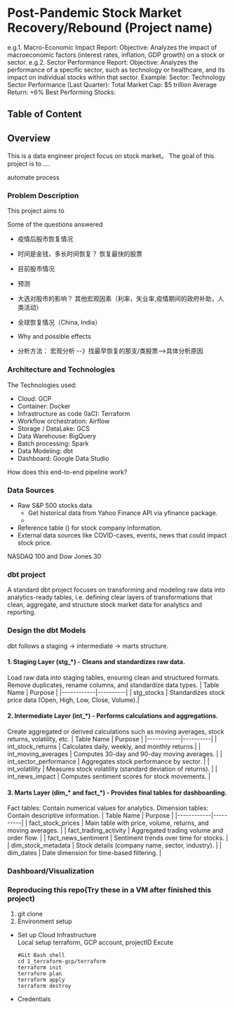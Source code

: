 # Post-Pandemic Stock Market Recovery/Rebound (Project name)

e.g.1. Macro-Economic Impact Report:
Objective: Analyzes the impact of macroeconomic factors (interest rates, inflation, GDP growth) on a stock or sector.
e.g.2. Sector Performance Report:
Objective: Analyzes the performance of a specific sector, such as technology or healthcare, and its impact on individual stocks within that sector.
Example:
Sector: Technology
Sector Performance (Last Quarter):
Total Market Cap: $5 trillion
Average Return: +6%
Best Performing Stocks:

## Table of Content


## Overview
This is a data engineer project focus on stock market。 
The goal of this project is to ....


automate process
### Problem Description
This project aims to 

Some of the questions answered
- 疫情后股市恢复情况
- 时间是金钱，多长时间恢复？ 恢复最快的股票
- 目前股市情况
- 预测

- 大选对股市的影响？ 其他宏观因素（利率，失业率,疫情期间的政府补助，人类活动）
- 全球恢复情况（China, India）
- Why and possible effects


- 分析方法： 宏观分析 --》找最早恢复的那支/类股票-->具体分析原因

### Architecture and Technologies




The Technologies used:
- Cloud: GCP
- Container: Docker
- Infrastructure as code (IaC): Terraform
- Workflow orchestration: Airflow
- Storage / DataLake: GCS
- Data Warehouse: BigQuery
- Batch processing: Spark
- Data Modeling: dbt
- Dashboard: Google Data Studio

How does this end-to-end pipeline work?


### Data Sources
- Raw S&P 500 stocks data
  - Get historical data from Yahoo Finance API via yfinance package.
  - 
- Reference table () for stock company information.
- External data sources like COVID-cases, events, news that could impact stock price.

NASDAQ 100 and Dow Jones 30


### dbt project
A standard dbt project focuses on transforming and modeling raw data into analytics-ready tables, i.e. defining clear layers of transformations that clean, aggregate, and structure stock market data for analytics and reporting.
### Design the dbt Models
dbt follows a staging → intermediate → marts structure.
#### 1. Staging Layer (stg_*) - Cleans and standardizes raw data.
Load raw data into staging tables, ensuring clean and structured formats.
Remove duplicates, rename columns, and standardize data types.
| Table Name | Purpose |
|------------|----------|
| stg_stocks | Standardizes stock price data (Open, High, Low, Close, Volume).|




#### 2. Intermediate Layer (int_*) - Performs calculations and aggregations.
Create aggregated or derived calculations such as moving averages, stock returns, volatility, etc.
| Table Name | Purpose |
|------------|----------|
| int_stock_returns | Calculates daily, weekly, and monthly returns.|
| int_moving_averages | Computes 30-day and 90-day moving averages. |
| int_sector_performance | Aggregates stock performance by sector. |
| int_volatility | Measures stock volatility (standard deviation of returns). |
| int_news_impact | Computes sentiment scores for stock movements. |


#### 3. Marts Layer (dim_* and fact_*) - Provides final tables for dashboarding.
Fact tables: Contain numerical values for analytics.
Dimension tables: Contain descriptive information.
| Table Name | Purpose |
|------------|----------|
| fact_stock_prices |	Main table with price, volume, returns, and moving averages. |
| fact_trading_activity |	Aggregated trading volume and order flow. |
| fact_news_sentiment |	Sentiment trends over time for stocks. |
| dim_stock_metadata | Stock details (company name, sector, industry). |
| dim_dates	| Date dimension for time-based filtering. |
	




### Dashboard/Visualization




### Reproducing this repo(Try these in a VM after finished this project)
1. git clone
2. Environment setup
  - Set up Cloud Infrastructure \
    Local setup terraform, GCP account, projectID
    Excute
    ```
    #Git Bash shell
    cd 1_terraform-gcp/terraform
    terraform init
    terraform plan
    terraform apply
    terraform destroy 
    ```
    
- Credentials 
